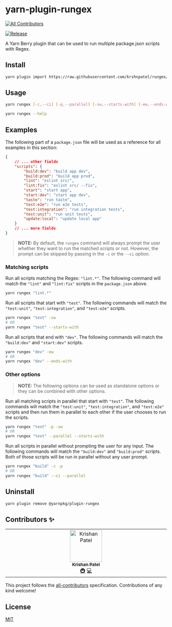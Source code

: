# yarn-plugin-rungex

[![All Contributors](https://img.shields.io/github/all-contributors/krshnpatel/rungex?color=ee8449&style=flat-square)](#contributors)

[![Release](https://github.com/krshnpatel/rungex/actions/workflows/release.yml/badge.svg)](https://github.com/krshnpatel/rungex/actions/workflows/release.yml)

A Yarn Berry plugin that can be used to run multiple package.json scripts with Regex.

## Install

```sh
yarn plugin import https://raw.githubusercontent.com/krshnpatel/rungex/main/bundles/@yarnpkg/plugin-rungex.js
```

## Usage

```sh
yarn rungex [-c,--ci] [-p,--parallel] [-sw,--starts-with] [-ew,--ends-with] <scriptMatcher>
```

```sh
yarn rungex --help
```

## Examples

The following part of a `package.json` file will be used as a reference for all examples in this section:

```json
{
    // ... other fields
    "scripts": {
        "build:dev": "build app dev",
        "build:prod": "build app prod",
        "lint": "eslint src/",
        "lint:fix": "eslint src/ --fix",
        "start": "start app",
        "start:dev": "start app dev",
        "taste": "run taste",
        "test:e2e": "run e2e tests",
        "test:integration": "run integration tests",
        "test:unit": "run unit tests",
        "update:local": "update local app"
    }
    // ... more fields
}
```

> **NOTE:** By default, the `rungex` command will always prompt the user whether they want to run the matched scripts or not. However, the prompt can be skipped by passing in the `-c` or the `--ci` option.

### Matching scripts

Run all scripts matching the Regex: `"lint.*"`. The following command will match the `"lint"` and `"lint:fix"` scripts in the `package.json` above.

```sh
yarn rungex "lint.*"
```

Run all scripts that start with `"test"`. The following commands will match the `"test:unit"`, `"test:integration"`, and `"test:e2e"` scripts.

```sh
yarn rungex "test" -sw
# OR
yarn rungex "test" --starts-with
```

Run all scripts that end with `"dev"`. The following commands will match the `"build:dev"` and `"start:dev"` scripts.

```sh
yarn rungex "dev" -ew
# OR
yarn rungex "dev" --ends-with
```

### Other options

> **NOTE:** The following options can be used as standalone options or they can be combined with other options.

Run all matching scripts in parallel that start with `"test"`. The following commands will match the `"test:unit"`, `"test:integration"`, and `"test:e2e"` scripts and then run them in parallel to each other if the user chooses to run the scripts.

```sh
yarn rungex "test" -p -sw
# OR
yarn rungex "test" --parallel --starts-with
```

Run all scripts in parallel without prompting the user for any input. The following commands will match the `"build:dev"` and `"build:prod"` scripts. Both of those scripts will be run in parallel without any user prompt.

```sh
yarn rungex "build" -c -p
# OR
yarn rungex "build" --ci --parallel
```

## Uninstall

```sh
yarn plugin remove @yarnpkg/plugin-rungex
```

## Contributors ✨

<!-- ALL-CONTRIBUTORS-LIST:START - Do not remove or modify this section -->
<!-- prettier-ignore-start -->
<!-- markdownlint-disable -->
<table>
  <tbody>
    <tr>
      <td align="center" valign="top" width="14.28%"><a href="https://github.com/krshnpatel"><img src="https://avatars.githubusercontent.com/u/16576817?v=4?s=100" width="100px;" alt="Krishan Patel"/><br /><sub><b>Krishan Patel</b></sub></a><br /><a href="#infra-krshnpatel" title="Infrastructure (Hosting, Build-Tools, etc)">🚇</a> <a href="https://github.com/krshnpatel/rungex/commits?author=krshnpatel" title="Code">💻</a></td>
    </tr>
  </tbody>
</table>

<!-- markdownlint-restore -->
<!-- prettier-ignore-end -->

<!-- ALL-CONTRIBUTORS-LIST:END -->

This project follows the [all-contributors](https://github.com/all-contributors/all-contributors) specification. Contributions of any kind welcome!

## License

[MIT](LICENSE)
